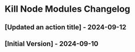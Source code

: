 # Kill Node Modules Changelog

## [Updated an action title] - 2024-09-12

## [Initial Version] - 2024-09-10
